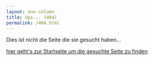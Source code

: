 ```yaml
---
layout: one-column
title: Ups... (404)
permalink: /404.html
---
```

Dies ist nicht die Seite die sie gesucht haben...

<a href="/" class="button"><i class="fi-arrow-right"></i> hier geht's zur Startseite um die gesuchte Seite zu finden</a>
